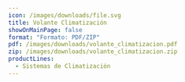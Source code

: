 ```yaml
---
icon: /images/downloads/file.svg
title: Volante Climatización
showOnMainPage: false
format: "Formato: PDF/ZIP"
pdf: /images/downloads/volante_climatizacion.pdf
zip: /images/downloads/volante_climatizacion.zip
productLines:
  - Sistemas de Climatización
---
```

